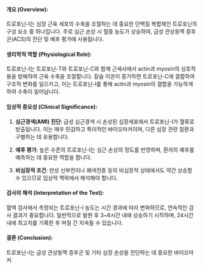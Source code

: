 #### 개요 (Overview):
트로포닌-I는 심장 근육 세포의 수축을 조절하는 데 중요한 단백질 복합체인 트로포닌의 구성 요소 중 하나입니다. 주로 심근 손상 시 혈중 농도가 상승하여, 급성 관상동맥 증후군(ACS)의 진단 및 예후 평가에 사용됩니다.

#### 생리학적 역할 (Physiological Role):
트로포닌-I는 트로포닌-T와 트로포닌-C와 함께 근세사에서 actin과 myosin의 상호작용을 방해하여 근육 수축을 조절합니다. 칼슘 이온이 증가하면 트로포닌-C에 결합하여 구조적 변화를 일으키고, 이는 트로포닌-I를 통해 actin과 myosin의 결합을 가능하게 하여 수축이 일어납니다.

#### 임상적 중요성 (Clinical Significance):
1. **심근경색(AMI) 진단**: 급성 심근경색 시 손상된 심장세포에서 트로포닌-I가 혈류로 방출됩니다. 이는 매우 민감하고 특이적인 바이오마커이며, 다른 심장 관련 질환과 구별하는 데 유용합니다.
   
2. **예후 평가**: 높은 수준의 트로포닌-I는 심근 손상의 정도를 반영하며, 환자의 예후를 예측하는 데 중요한 역할을 합니다.

3. **비심장적 조건**: 만성 신부전이나 폐색전증 등의 비심장적 상태에서도 약간 상승할 수 있으므로 임상적 맥락에서 해석해야 합니다.

#### 검사의 해석 (Interpretation of the Test):
혈액 검사에서 측정되는 트로포닌-I 농도는 시간 경과에 따라 변화하므로, 연속적인 검사 결과가 중요합니다. 일반적으로 발현 후 3~6시간 내에 상승하기 시작하며, 24시간 내에 최고치를 기록한 후 며칠 간 지속될 수 있습니다.

#### 결론 (Conclusion):
트로포닌-I는 급성 관상동맥 증후군 및 기타 심장 손상을 진단하는 데 중요한 바이오마커